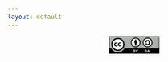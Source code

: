 ```yaml
---
layout: default
---
```


<p style="text-align:center;"><img src="images/resized/by-sa.png" alt="cc-by-sa" style="width: 100px;"/></p>
